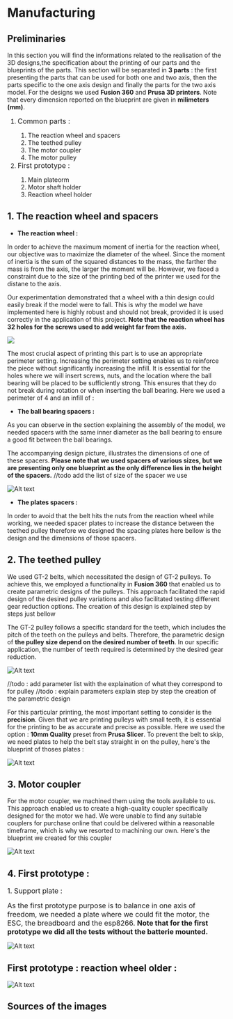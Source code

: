 


# **Manufacturing**


## **Preliminaries**

In this section you will find the informations related to the realisation of the 3D designs,the specification about the printing of our parts and the blueprints of the parts. This section will be separated in **3 parts** : the first presenting the parts that can be used for both one and two axis, then the parts specific to the one axis design and finally the parts for the two axis model. For the designs we used **Fusion 360** and **Prusa 3D printers**. Note that every dimension reported on the blueprint are given in **milimeters (mm)**.

<ol>
   <li> <font size = "3"> Common parts : </font></li>

   <ol>
      <li> The reaction wheel and spacers </li>
      <li> The teethed pulley </li>
      <li> The motor coupler</li>
      <li> The motor pulley</li>
   </ol>

   <li> <font size = "3"> First prototype : </font> </li>
   
   <ol>
      <li> Main plateorm</li>
      <li> Motor shaft holder</li>
      <li> Reaction wheel holder</li>
   </ol>

</ol> 

## **1. The reaction wheel and spacers**

* **The reaction wheel :** 

In order to achieve the maximum moment of inertia for the reaction wheel, our objective was to maximize the diameter of the wheel. Since the moment of inertia is the sum of the squared distances to the mass, the farther the mass is from the axis, the larger the moment will be. However, we faced a constraint due to the size of the printing bed of the printer we used for the distane to the axis.

Our experimentation demonstrated that a wheel with a thin design could easily break if the model were to fall. This is why the model we have implemented here is highly robust and should not break, provided it is used correctly in the application of this project. **Note that the reaction wheel has 32 holes for the screws used to add weight far from the axis.**

![](images/ReactionWheel.png)



The most crucial aspect of printing this part is to use an appropriate perimeter setting. Increasing the perimeter setting enables us to reinforce the piece without significantly increasing the infill. It is essential for the holes where we will insert screws, nuts, and the location where the ball bearing will be placed to be sufficiently strong. This ensures that they do not break during rotation or when inserting the ball bearing. Here we used a perimeter of 4 and an infill of :




* **The ball bearing spacers :**

As you can observe in the section explaining the assembly of the model, we needed spacers with the same inner diameter as the ball bearing to ensure a good fit between the ball bearings.

The accompanying design picture, illustrates the dimensions of one of these spacers. **Please note that we used spacers of various sizes, but we are presenting only one blueprint as the only difference lies in the height of the spacers.**
//todo add the list of size of the spacer we use

![Alt text](images/general_spacer.png)

* **The plates spacers :** 

In order to avoid that the belt hits the nuts from the reaction wheel while working, we needed spacer plates to increase the distance between the teethed pulley therefore we designed the spacing plates here bellow is the design and the dimensions of those spacers.


## **2. The teethed pulley**

We used GT-2 belts, which necessitated the design of GT-2 pulleys. To achieve this, we employed a functionality in **Fusion 360** that enabled us to create parametric designs of the pulleys. This approach facilitated the rapid design of the desired pulley variations and also facilitated testing different gear reduction options. The creation of this design is explained step by steps just bellow

The GT-2 pulley follows a specific standard for the teeth, which includes the pitch of the teeth on the pulleys and belts. Therefore, the parametric design of **the pulley size depend on the desired number of teeth**. In our specific application, the number of teeth required is determined by the desired gear reduction.

![Alt text](images/GT2_7_REDUCTION%20Drawing%20v1-1.png)


//todo : add parameter list with the explaination of what they correspond to for pulley
//todo : explain parameters explain step by step the creation of the parametric design 

For this particular printing, the most important setting to consider is the **precision**. Given that we are printing pulleys with small teeth, it is essential for the printing to be as accurate and precise as possible. Here we used the option : **10mm Quality** preset from **Prusa Slicer**. To prevent the belt to skip, we need plates to help the belt stay straight in on the pulley, here's the blueprint of thoses plates : 

![Alt text](images/GT2_7_REDUCTION_plates%20Drawing%20v1-1.png)

## **3. Motor coupler**

For the motor coupler, we machined them using the tools available to us. This approach enabled us to create a high-quality coupler specifically designed for the motor we had. We were unable to find any suitable couplers for purchase online that could be delivered within a reasonable timeframe, which is why we resorted to machining our own. Here's the blueprint we created for this coupler

![Alt text](images/Metal%20shaft%20coupler%20Drawing%20v3-1.png)



## **4. First prototype :** 

   <font size = "3">1. Support plate :</font> 

<font size = "3">As the first prototype purpose is to balance in one axis of freedom, we needed a plate where we could fit the motor, the ESC, the breadboard and the esp8266. **Note that for the first prototype we did all the tests without the batterie mounted.** </font>

![Alt text](images/One%20axis%20bottom%20Drawing%20v1-1.png)


## First prototype : reaction wheel older : 
 
   
![Alt text](images/One%20axis%20wheel%20holder%20Drawing%20v3-1.png)



## Sources of the images


